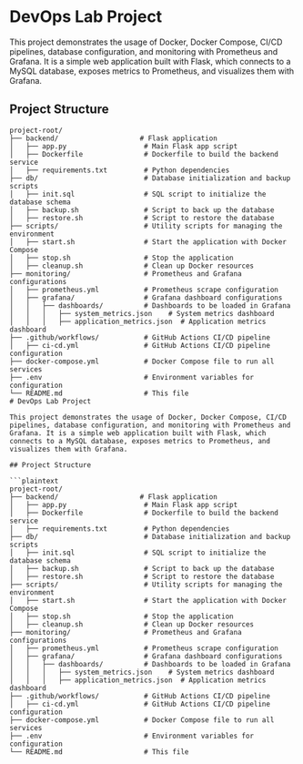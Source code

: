 # DevOps Lab Project

This project demonstrates the usage of Docker, Docker Compose, CI/CD pipelines, database configuration, and monitoring with Prometheus and Grafana. It is a simple web application built with Flask, which connects to a MySQL database, exposes metrics to Prometheus, and visualizes them with Grafana.

## Project Structure

```plaintext
project-root/
├── backend/                    # Flask application
│   ├── app.py                   # Main Flask app script
│   ├── Dockerfile               # Dockerfile to build the backend service
│   ├── requirements.txt         # Python dependencies
├── db/                          # Database initialization and backup scripts
│   ├── init.sql                 # SQL script to initialize the database schema
│   ├── backup.sh                # Script to back up the database
│   ├── restore.sh               # Script to restore the database
├── scripts/                     # Utility scripts for managing the environment
│   ├── start.sh                 # Start the application with Docker Compose
│   ├── stop.sh                  # Stop the application
│   ├── cleanup.sh               # Clean up Docker resources
├── monitoring/                  # Prometheus and Grafana configurations
│   ├── prometheus.yml           # Prometheus scrape configuration
│   ├── grafana/                 # Grafana dashboard configurations
│   │   ├── dashboards/          # Dashboards to be loaded in Grafana
│   │   │   ├── system_metrics.json    # System metrics dashboard
│   │   │   ├── application_metrics.json  # Application metrics dashboard
├── .github/workflows/           # GitHub Actions CI/CD pipeline
│   ├── ci-cd.yml                # GitHub Actions CI/CD pipeline configuration
├── docker-compose.yml           # Docker Compose file to run all services
├── .env                         # Environment variables for configuration
└── README.md                    # This file
# DevOps Lab Project

This project demonstrates the usage of Docker, Docker Compose, CI/CD pipelines, database configuration, and monitoring with Prometheus and Grafana. It is a simple web application built with Flask, which connects to a MySQL database, exposes metrics to Prometheus, and visualizes them with Grafana.

## Project Structure

```plaintext
project-root/
├── backend/                    # Flask application
│   ├── app.py                   # Main Flask app script
│   ├── Dockerfile               # Dockerfile to build the backend service
│   ├── requirements.txt         # Python dependencies
├── db/                          # Database initialization and backup scripts
│   ├── init.sql                 # SQL script to initialize the database schema
│   ├── backup.sh                # Script to back up the database
│   ├── restore.sh               # Script to restore the database
├── scripts/                     # Utility scripts for managing the environment
│   ├── start.sh                 # Start the application with Docker Compose
│   ├── stop.sh                  # Stop the application
│   ├── cleanup.sh               # Clean up Docker resources
├── monitoring/                  # Prometheus and Grafana configurations
│   ├── prometheus.yml           # Prometheus scrape configuration
│   ├── grafana/                 # Grafana dashboard configurations
│   │   ├── dashboards/          # Dashboards to be loaded in Grafana
│   │   │   ├── system_metrics.json    # System metrics dashboard
│   │   │   ├── application_metrics.json  # Application metrics dashboard
├── .github/workflows/           # GitHub Actions CI/CD pipeline
│   ├── ci-cd.yml                # GitHub Actions CI/CD pipeline configuration
├── docker-compose.yml           # Docker Compose file to run all services
├── .env                         # Environment variables for configuration
└── README.md                    # This file
